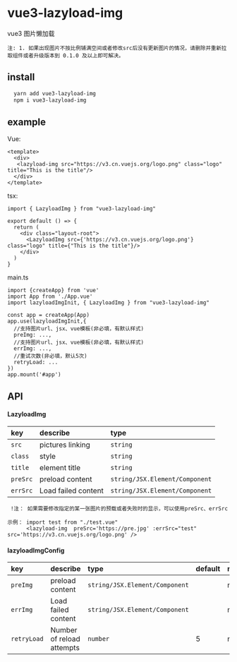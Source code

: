 
# vue3-lazyload-img

vue3 图片懒加载

```
注: 1. 如果出现图片不按比例铺满空间或者修改src后没有更新图片的情况，请删除并重新拉取组件或者升级版本到 0.1.0 及以上即可解决。
```

## install
```bash
  yarn add vue3-lazyload-img
  npm i vue3-lazyload-img
```
## example

Vue:
```
<template>
  <div>
   <lazyload-img src="https://v3.cn.vuejs.org/logo.png" class="logo" title="This is the title"/>
  </div>
</template>
```

tsx:
```
import { LazyloadImg } from "vue3-lazyload-img"

export default () => {
  return (
    <div class="layout-root">
      <LazyloadImg src={'https://v3.cn.vuejs.org/logo.png'} class="logo" title={"This is the title"}/>
    </div>
  )
}
```
main.ts
```
import {createApp} from 'vue'
import App from './App.vue'
import lazyloadImgInit, { LazyloadImg } from "vue3-lazyload-img"

const app = createApp(App)
app.use(lazyloadImgInit,{
  //支持图片url、jsx、vue模板(非必填，有默认样式)
  preImg: ...,
  //支持图片url、jsx、vue模板(非必填，有默认样式)
  errImg: ...,
  //重试次数(非必填，默认5次)
  retryLoad: ...
})
app.mount('#app')
```

## API 

#### LazyloadImg 


| key | describe     | type                |
| :-------- | :------- | :------------------------- |
| `src` | pictures linking | `string` |
| `class` | style | `string` |
| `title` | element title | `string` |
| `preSrc` | preload content | `string/JSX.Element/Component` |
| `errSrc` | Load failed content | `string/JSX.Element/Component` |

```
 !注： 如果需要修改指定的某一张图片的预载或者失败时的显示，可以使用preSrc、errSrc

示例： import test from "./test.vue"
      <lazyload-img  preSrc='https://pre.jpg' :errSrc="test" src='https://v3.cn.vuejs.org/logo.png' />

```

#### lazyloadImgConfig


| key | describe     | type                | default  | must
| :-------- | :------- | :------------------------- | :---| :---|
| `preImg` | preload content | `string/JSX.Element/Component`  |  | no |
| `errImg` | Load failed content | `string/JSX.Element/Component` |  | no |
| `retryLoad` | Number of reload attempts | `number` | 5 | no |



